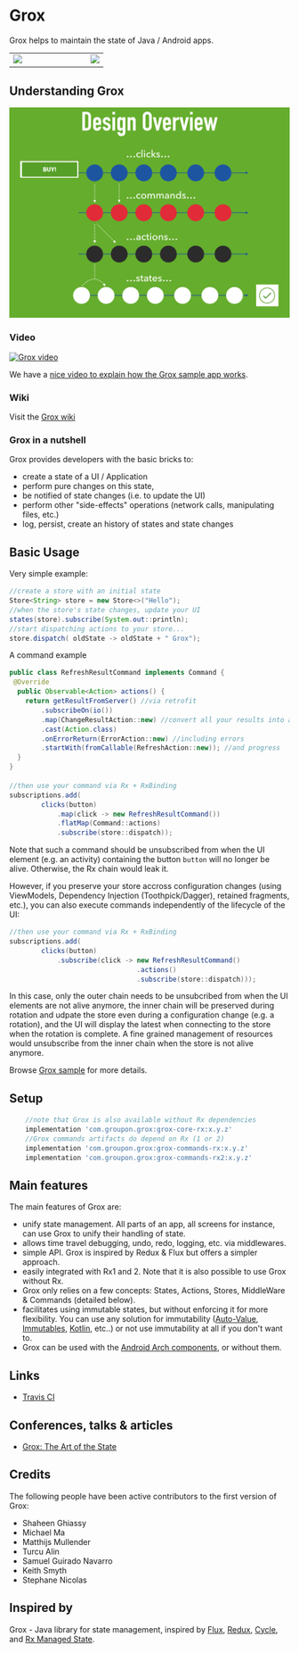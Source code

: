 # Grox
Grox helps to maintain the state of Java / Android apps. 

<table style="border:0px">
  <tr  style="border:0px">
    <td width="125" style="border:0px">
      <img src="https://raw.github.com/groupon/grox/master/assets/grox-logo.png" width="125px" /> 
    </td>
    <td  style="border:0px">
      <a alt="Build Status" href="https://travis-ci.org/groupon/grox">
      <img src="https://travis-ci.org/groupon/grox.svg?branch=master"/></a>
      <br/>
    </td>
  </tr>
</table>

## Understanding Grox

![Grox Overview](assets/grox-overview.png)

### Video
[![Grox video](https://i.ytimg.com/vi/RTSJy_MBur0/2.jpg)](https://youtu.be/RTSJy_MBur0)

We have a [nice video to explain how the Grox sample app works](https://youtu.be/RTSJy_MBur0). 

### Wiki
Visit the [Grox wiki](../../wiki)

### Grox in a nutshell

Grox provides developers with the basic bricks to:
* create a state of a UI / Application
* perform pure changes on this state, 
* be notified of state changes (i.e. to update the UI)
* perform other "side-effects" operations (network calls, manipulating files, etc.)
* log, persist, create an history of states and state changes

## Basic Usage

Very simple example:
```java
//create a store with an initial state
Store<String> store = new Store<>("Hello");
//when the store's state changes, update your UI
states(store).subscribe(System.out::println);
//start dispatching actions to your store...
store.dispatch( oldState -> oldState + " Grox");
```

A command example
```java
public class RefreshResultCommand implements Command {
 @Override
  public Observable<Action> actions() {
    return getResultFromServer() //via retrofit
        .subscribeOn(io())
        .map(ChangeResultAction::new) //convert all your results into actions
        .cast(Action.class)
        .onErrorReturn(ErrorAction::new) //including errors
        .startWith(fromCallable(RefreshAction::new)); //and progress
  }
}

//then use your command via Rx + RxBinding
subscriptions.add(
        clicks(button)
            .map(click -> new RefreshResultCommand())
            .flatMap(Command::actions)
            .subscribe(store::dispatch));
```

Note that such a command should be unsubscribed from when the UI element (e.g. an activity) containing the button `button` will no longer be alive. Otherwise, the Rx chain would leak it.

However, if you preserve your store accross configuration changes (using ViewModels, Dependency Injection (Toothpick/Dagger), retained fragments, etc.), you can also execute commands independently of the lifecycle of the UI:

```java
//then use your command via Rx + RxBinding
subscriptions.add(
        clicks(button)
            .subscribe(click -> new RefreshResultCommand()
                                .actions()
                                .subscribe(store::dispatch)));
```     
In this case, only the outer chain needs to be unsubcribed from when the UI elements are not alive anymore, the inner chain will be preserved during rotation and udpate the store even during a configuration change (e.g. a rotation), and the UI will display the latest when connecting to the store when the rotation is complete. A fine grained management of resources would unsubscribe from the inner chain when the store is not alive anymore.

Browse [Grox sample](grox-sample-rx/src/main/java/com/groupon/grox/sample) for more details.

## Setup

```groovy
    //note that Grox is also available without Rx dependencies
    implementation 'com.groupon.grox:grox-core-rx:x.y.z'
    //Grox commands artifacts do depend on Rx (1 or 2)
    implementation 'com.groupon.grox:grox-commands-rx:x.y.z'
    implementation 'com.groupon.grox:grox-commands-rx2:x.y.z'
```

## Main features
The main features of Grox are:
* unify state management. All parts of an app, all screens for instance, can use Grox to unify their handling of state.
* allows time travel debugging, undo, redo, logging, etc. via middlewares.
* simple API. Grox is inspired by Redux & Flux but offers a simpler approach.
* easily integrated with Rx1 and 2. Note that it is also possible to use Grox without Rx.
* Grox only relies on a few concepts: States, Actions, Stores, MiddleWare &  Commands (detailed below).
* facilitates using immutable states, but without enforcing it for more flexibility. You can use any solution for immutability ([Auto-Value](https://github.com/google/auto/tree/master/value), [Immutables](https://immutables.github.io/), [Kotlin](https://discuss.kotlinlang.org/t/immutable/1032), etc..) or not use immutability at all if you don't want to.
* Grox can be used with the [Android Arch components](https://developer.android.com/arch), or without them.

## Links
* [Travis CI](https://travis-ci.org/groupon/grox)

## Conferences, talks & articles

* [Grox: The Art of the State](https://medium.com/groupon-eng/grox-the-art-of-the-state-b5223f48d696) 

## Credits 
The following people have been active contributors to the first version of Grox:
* Shaheen Ghiassy
* Michael Ma
* Matthijs Mullender 
* Turcu Alin
* Samuel Guirado Navarro
* Keith Smyth 
* Stephane Nicolas

## Inspired by
Grox - Java library for state management, inspired by [Flux](http://facebook.github.io/flux/), [Redux](http://redux.js.org/), [Cycle](https://cycle.js.org/), and [Rx Managed State](https://www.youtube.com/watch?v=0IKHxjkgop4).


